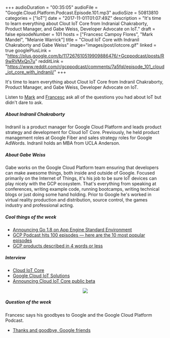 +++
audioDuration = "00:35:05"
audioFile = "Google.Cloud.Platform.Podcast.Episode.101.mp3"
audioSize = 50813810
categories = ["IoT"]
date = "2017-11-01T01:07:49Z"
description = "It's time to learn everything about Clout IoT Core from Indranial Chakraborty, Product Manager, and Gabe Weiss, Developer Advocate on IoT."
draft = false
episodeNumber = 101
hosts = ["Francesc Campoy Flores", "Mark Mandel", "Melanie Warrick"]
title = "Cloud IoT Core with Indranil Chakraborty and Gabe Weiss"
image="images/post/iotcore.gif"
linked = true
googlePlusLink = "https://plus.google.com/b/117267610519909886476/+Gcppodcast/posts/R9wRVMxQn7u"
redditLink = "https://www.reddit.com/r/gcppodcast/comments/7a5fql/episode_101_cloud_iot_core_with_indranil/"
+++

It's time to learn everything about Clout IoT Core from Indranil Chakraborty, Product Manager, and Gabe Weiss, Developer Advocate on IoT.

Listen to [Mark](https://twitter.com/Neurotic) and
[Francesc](https://twitter.com/francesc) ask all of the questions you had about IoT but didn't
dare to ask.

<!--more-->

##### About Indranil Chakraborty

Indranil is a product manager for Google Cloud Platform and leads product strategy and development for Cloud IoT Core. Previously, he held product management roles at Google Fiber and sales strategy roles for Google AdWords. Indranil holds an MBA from UCLA Anderson.

##### About Gabe Weiss

Gabe works on the Google Cloud Platform team ensuring that developers can make awesome things, both inside and outside of Google. Focused primarily on the Internet of Things, it's his job to be sure IoT devices can play nicely with the GCP ecosystem. That's everything from speaking at conferences, writing example code, running bootcamps, writing technical blogs or just doing some hand holding. Prior to Google he's worked in virtual reality production and distribution, source control, the games industry and professional acting.

##### Cool things of the week

- [Announcing Go 1.8 on App Engine Standard Environment](https://cloudplatform.googleblog.com/2017/10/announcing-Go-1-8-on-App-Engine-Standard-Environment.html)
- [GCP Podcast hits 100 episodes — here are the 10 most popular episodes](https://cloudplatform.googleblog.com/2017/10/GCP-podcast-hits-100-episodes-here-are-the-10-most-popular.html)
- [GCP products described in 4 words or less](https://medium.com/google-cloud/gcp-products-described-in-4-words-or-less-f3056550e595)

##### Interview

- [Cloud IoT Core](https://cloud.google.com/iot-core/)
- [Google Cloud IoT Solutions](https://cloud.google.com/solutions/iot/)
- [Announcing Cloud IoT Core public beta](https://cloudplatform.googleblog.com/2017/09/announcing-Cloud-IoT-Core-public-beta.html)

<div style="text-align: center">
  <img src="/images/post/iotcore.gif" style="margin: auto;">
</div>

##### Question of the week

Francesc says his goodbyes to Google and the Google Cloud Platform Podcast.

- [Thanks and goodbye, Google friends](https://medium.com/@francesc/thanks-and-goodbye-google-friends-3caf770a66dc)